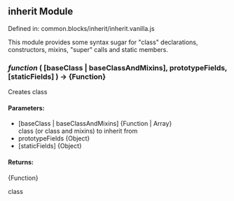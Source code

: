 ## inherit Module

Defined in: common.blocks/inherit/inherit.vanilla.js

This module provides some syntax sugar for "class" declarations, constructors, mixins, "super" calls and static members.

### *function* ( [baseClass | baseClassAndMixins], prototypeFields, [staticFields] ) → {Function}

Creates class

#### Parameters:

* [baseClass | baseClassAndMixins] {Function | Array}<br/>
  class (or class and mixins) to inherit from
* prototypeFields {Object}
* [staticFields] {Object}

#### Returns:

{Function}

class

